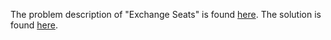 The problem description of "Exchange Seats" is found [here](https://leetcode.com/problems/exchange-seats/).
The solution is found [here](https://github.com/aurimas13/Solutions-To-Problems/blob/main/LeetCode/SQL%20Solutions/Exchange%20Seats/exchange.sql).
